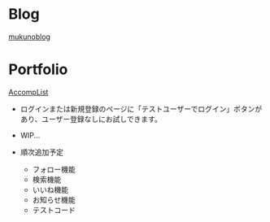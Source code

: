 # Blog

[mukunoblog](https://mukunoblog.com)

# Portfolio
[AccompList](https://accomplist.work)
- ログインまたは新規登録のページに「テストユーザーでログイン」ボタンがあり、ユーザー登録なしにお試しできます。

- WIP...
- 順次追加予定
  - フォロー機能
  - 検索機能
  - いいね機能
  - お知らせ機能
  - テストコード
